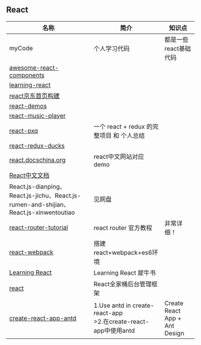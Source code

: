## React
 

| 名称 | 简介 | 知识点 |
| ---- | ---- | ---- |
| myCode | 个人学习代码 | 都是一些react基础代码  |
| [awesome-react-components](https://github.com/brillout/awesome-react-components) |  |  |
| [learning-react](https://github.com/MoonHighway/learning-react) |  |  |
| [react京东首页构建](https://github.com/Cathy0807/react) |  |  |
| [react-demos](https://github.com/ruanyf/react-demos) |  |  |
| [react-music-player](https://github.com/xiaolin3303/react-music-player) |  |  |
| [react-pxq](https://github.com/bailicangdu/react-pxq) | 一个 react + redux 的完整项目 和 个人总结 |  |
| [react-redux-ducks](https://github.com/lijie33402/react-redux-ducks) |  |  |
| [react.docschina.org](https://react.docschina.org) | react中文网站对应demo |  |
| [React中文文档](https://react.docschina.org/) |  |  |
| React.js-dianping、React.js-jichu、React.js-rumen-and-shijian、React.js-xinwentoutiao | 见网盘 |  |
| [react-router-tutorial](https://github.com/reactjs/react-router-tutorial) | react router 官方教程 | 非常详细！ |
| [react-webpack](https://github.com/dengshasha/react-webpack) | 搭建react+webpack+es6环境  |  |
| [Learning React](https://github.com/MoonHighway/learning-react) | Learning React 犀牛书 |  |
| [react](https://github.com/duxianwei520/react) | React全家桶后台管理框架  |  |
| [create-react-app-antd](https://github.com/ant-design/create-react-app-antd) | 1.Use antd in create-react-app <br/>>2.在create-react-app中使用antd  | Create React App + Ant Design |